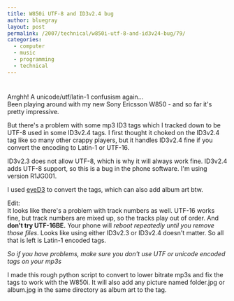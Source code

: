 ```yaml
---
title: W850i UTF-8 and ID3v2.4 bug
author: bluegray
layout: post
permalink: /2007/technical/w850i-utf-8-and-id3v24-bug/79/
categories:
  - computer
  - music
  - programming
  - technical
---
```

# 

Arrghh! A unicode/utf/latin-1 confusism again...  
Been playing around with my new Sony Ericsson W850 - and so far it's pretty impressive. 

But there's a problem with some mp3 ID3 tags which I tracked down to be UTF-8 used in some ID3v2.4 tags. I first thought it choked on the ID3v2.4 tag like so many other crappy players, but it handles ID3v2.4 fine if you convert the encoding to Latin-1 or UTF-16.

ID3v2.3 does not allow UTF-8, which is why it will always work fine. ID3v2.4 adds UTF-8 support, so this is a bug in the phone software. I'm using version R1JG001.

I used [eyeD3][1] to convert the tags, which can also add album art btw.

 [1]: http://eyed3.nicfit.net/

Edit:  
It looks like there's a problem with track numbers as well. UTF-16 works fine, but track numbers are mixed up, so the tracks play out of order. And **don't try UTF-16BE.** Your phone will *reboot repeatedly until you remove those files*. Looks like using either ID3v2.3 or ID3v2.4 doesn't matter. So all that is left is Latin-1 encoded tags.

*So if you have problems, make sure you don't use UTF or unicode encoded tags on your mp3s*

I made this rough python script to convert to lower bitrate mp3s and fix the tags to work with the W850i. It will also add any picture named folder.jpg or album.jpg in the same directory as album art to the tag.  
